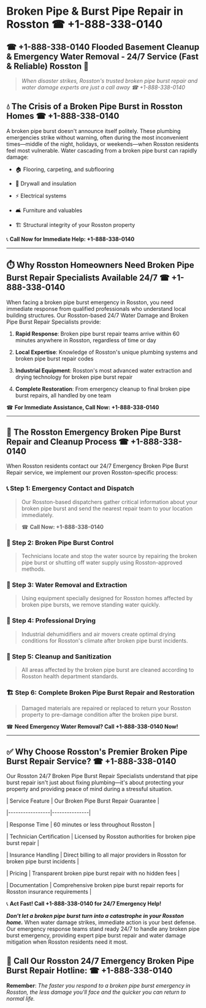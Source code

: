 # Broken Pipe & Burst Pipe Repair in Rosston ☎ +1-888-338-0140  
## ☎ +1-888-338-0140 Flooded Basement Cleanup & Emergency Water Removal - 24/7 Service (Fast & Reliable) Rosston 🚨  

> *When disaster strikes, Rosston's trusted broken pipe burst repair and water damage experts are just a call away ☎ +1-888-338-0140*  

## 💧 The Crisis of a Broken Pipe Burst in Rosston Homes ☎ +1-888-338-0140  

A broken pipe burst doesn't announce itself politely. These plumbing emergencies strike without warning, often during the most inconvenient times—middle of the night, holidays, or weekends—when Rosston residents feel most vulnerable. Water cascading from a broken pipe burst can rapidly damage:  

* 🏠 Flooring, carpeting, and subflooring  
* 🧱 Drywall and insulation  
* ⚡ Electrical systems  
* 🛋️ Furniture and valuables  
* 🏗️ Structural integrity of your Rosston property  

📞 **Call Now for Immediate Help: +1-888-338-0140**  

---  

## ⏱️ Why Rosston Homeowners Need Broken Pipe Burst Repair Specialists Available 24/7 ☎ +1-888-338-0140  

When facing a broken pipe burst emergency in Rosston, you need immediate response from qualified professionals who understand local building structures. Our Rosston-based 24/7 Water Damage and Broken Pipe Burst Repair Specialists provide:  

1. **Rapid Response**: Broken pipe burst repair teams arrive within 60 minutes anywhere in Rosston, regardless of time or day  
2. **Local Expertise**: Knowledge of Rosston's unique plumbing systems and broken pipe burst repair codes  
3. **Industrial Equipment**: Rosston's most advanced water extraction and drying technology for broken pipe burst repair  
4. **Complete Restoration**: From emergency cleanup to final broken pipe burst repairs, all handled by one team  

☎ **For Immediate Assistance, Call Now: +1-888-338-0140**  

---  

## 🔧 The Rosston Emergency Broken Pipe Burst Repair and Cleanup Process ☎ +1-888-338-0140  

When Rosston residents contact our 24/7 Emergency Broken Pipe Burst Repair service, we implement our proven Rosston-specific process:  

### 📞 Step 1: Emergency Contact and Dispatch  
> Our Rosston-based dispatchers gather critical information about your broken pipe burst and send the nearest repair team to your location immediately.  
> ☎ **Call Now: +1-888-338-0140**  

### 🚿 Step 2: Broken Pipe Burst Control  
> Technicians locate and stop the water source by repairing the broken pipe burst or shutting off water supply using Rosston-approved methods.  

### 🌊 Step 3: Water Removal and Extraction  
> Using equipment specially designed for Rosston homes affected by broken pipe bursts, we remove standing water quickly.  

### 💨 Step 4: Professional Drying  
> Industrial dehumidifiers and air movers create optimal drying conditions for Rosston's climate after broken pipe burst incidents.  

### 🧼 Step 5: Cleanup and Sanitization  
> All areas affected by the broken pipe burst are cleaned according to Rosston health department standards.  

### 🏗️ Step 6: Complete Broken Pipe Burst Repair and Restoration  
> Damaged materials are repaired or replaced to return your Rosston property to pre-damage condition after the broken pipe burst.  

☎ **Need Emergency Water Removal? Call +1-888-338-0140 Now!**  

---  

## ✅ Why Choose Rosston's Premier Broken Pipe Burst Repair Service? ☎ +1-888-338-0140  

Our Rosston 24/7 Broken Pipe Burst Repair Specialists understand that pipe burst repair isn't just about fixing plumbing—it's about protecting your property and providing peace of mind during a stressful situation.  

| Service Feature | Our Broken Pipe Burst Repair Guarantee |  
|-----------------|---------------|  
| Response Time | 60 minutes or less throughout Rosston |  
| Technician Certification | Licensed by Rosston authorities for broken pipe burst repair |  
| Insurance Handling | Direct billing to all major providers in Rosston for broken pipe burst incidents |  
| Pricing | Transparent broken pipe burst repair with no hidden fees |  
| Documentation | Comprehensive broken pipe burst repair reports for Rosston insurance requirements |  

📞 **Act Fast! Call +1-888-338-0140 for 24/7 Emergency Help!**  

***Don't let a broken pipe burst turn into a catastrophe in your Rosston home.*** When water damage strikes, immediate action is your best defense. Our emergency response teams stand ready 24/7 to handle any broken pipe burst emergency, providing expert pipe burst repair and water damage mitigation when Rosston residents need it most.  

## 📱 Call Our Rosston 24/7 Emergency Broken Pipe Burst Repair Hotline: ☎ +1-888-338-0140  

**Remember**: *The faster you respond to a broken pipe burst emergency in Rosston, the less damage you'll face and the quicker you can return to normal life.*